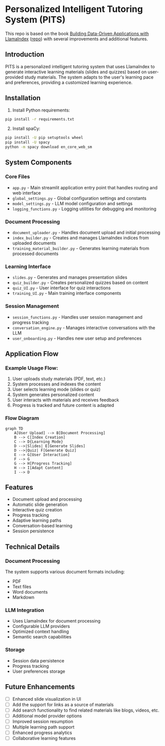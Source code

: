 # Personalized Intelligent Tutoring System (PITS)

This repo is based on the book [Building Data-Driven Applications with LlamaIndex](https://www.packtpub.com/en-us/product/building-data-driven-applications-with-llamaindex-9781835089507) ([repo](https://github.com/PacktPublishing/Building-Data-Driven-Applications-with-LlamaIndex)) with several improvements and additional features.

## Introduction

PITS is a personalized intelligent tutoring system that uses LlamaIndex to generate interactive learning materials (slides and quizzes) based on user-provided study materials. The system adapts to the user's learning pace and preferences, providing a customized learning experience.

## Installation

1. Install Python requirements:
```bash
pip install -r requirements.txt
```

2. Install spaCy:
```bash
pip install -U pip setuptools wheel
pip install -U spacy
python -m spacy download en_core_web_sm
```

## System Components

### Core Files
- `app.py` - Main streamlit application entry point that handles routing and web interface
- `global_settings.py` - Global configuration settings and constants
- `model_settings.py` - LLM model configuration and settings
- `logging_functions.py` - Logging utilities for debugging and monitoring

### Document Processing
- `document_uploader.py` - Handles document upload and initial processing
- `index_builder.py` - Creates and manages LlamaIndex indices from uploaded documents
- `training_material_builder.py` - Generates learning materials from processed documents

### Learning Interface
- `slides.py` - Generates and manages presentation slides
- `quiz_builder.py` - Creates personalized quizzes based on content
- `quiz_UI.py` - User interface for quiz interactions
- `training_UI.py` - Main training interface components

### Session Management
- `session_functions.py` - Handles user session management and progress tracking
- `conversation_engine.py` - Manages interactive conversations with the LLM
- `user_onboarding.py` - Handles new user setup and preferences

## Application Flow

### Example Usage Flow:
1. User uploads study materials (PDF, text, etc.)
2. System processes and indexes the content
3. User selects learning mode (slides or quiz)
4. System generates personalized content
5. User interacts with materials and receives feedback
6. Progress is tracked and future content is adapted

### Flow Diagram

```mermaid
graph TD
    A[User Upload] --> B[Document Processing]
    B --> C[Index Creation]
    C --> D{Learning Mode}
    D -->|Slides| E[Generate Slides]
    D -->|Quiz| F[Generate Quiz]
    E --> G[User Interaction]
    F --> G
    G --> H[Progress Tracking]
    H --> I[Adapt Content]
    I --> D
```

## Features
- Document upload and processing
- Automatic slide generation
- Interactive quiz creation
- Progress tracking
- Adaptive learning paths
- Conversation-based learning
- Session persistence

## Technical Details

### Document Processing
The system supports various document formats including:
- PDF
- Text files
- Word documents
- Markdown

### LLM Integration
- Uses LlamaIndex for document processing
- Configurable LLM providers
- Optimized context handling
- Semantic search capabilities

### Storage
- Session data persistence
- Progress tracking
- User preferences storage

## Future Enhancements
- [ ] Enhanced slide visualization in UI
- [ ] Add the support for links as a source of materials
- [ ] Add search functionality to find related materials like blogs, videos, etc.
- [ ] Additional model provider options
- [ ] Improved session resumption
- [ ] Multiple learning path support
- [ ] Enhanced progress analytics
- [ ] Collaborative learning features
